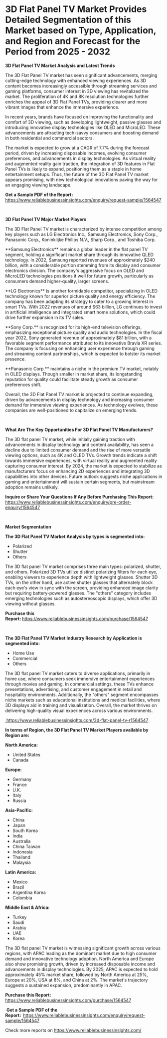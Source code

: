 <p><h1>3D Flat Panel TV Market Provides Detailed Segmentation of this Market based on Type, Application, and Region and Forecast for the Period from 2025 - 2032</h1></p><p><strong>3D Flat Panel TV Market Analysis and Latest Trends</strong></p>
<p><p>The 3D Flat Panel TV market has seen significant advancements, merging cutting-edge technology with enhanced viewing experiences. As 3D content becomes increasingly accessible through streaming services and gaming platforms, consumer interest in 3D viewing has revitalized the market. The proliferation of 4K and 8K resolution technologies further enriches the appeal of 3D Flat Panel TVs, providing clearer and more vibrant images that enhance the immersive experience.</p><p>In recent years, brands have focused on improving the functionality and comfort of 3D viewing, such as developing lightweight, passive glasses and introducing innovative display technologies like OLED and MicroLED. These advancements are attracting tech-savvy consumers and boosting demand in both residential and commercial sectors.</p><p>The market is expected to grow at a CAGR of 7.7% during the forecast period, driven by increasing disposable incomes, evolving consumer preferences, and advancements in display technologies. As virtual reality and augmented reality gain traction, the integration of 3D features in Flat Panel TVs is likely to expand, positioning them as a staple in home entertainment setups. Thus, the future of the 3D Flat Panel TV market appears promising, with new technological innovations paving the way for an engaging viewing landscape.</p></p>
<p><strong>Get a Sample PDF of the Report:&nbsp;</strong> <a href="https://www.reliablebusinessinsights.com/enquiry/request-sample/1564547?utm_campaign=2185&utm_medium=2&utm_source=Github&utm_content=ia&utm_term=06022025&utm_id=3d-flat-panel-tv">https://www.reliablebusinessinsights.com/enquiry/request-sample/1564547</a></p>
<p>&nbsp;</p>
<p><strong>3D Flat Panel TV Major Market Players</strong></p>
<p><p>The 3D Flat Panel TV market is characterized by intense competition among key players such as LG Electronics Inc., Samsung Electronics, Sony Corp., Panasonic Corp., Koninklijke Philips N.V., Sharp Corp., and Toshiba Corp. </p><p>**Samsung Electronics** remains a global leader in the flat panel TV segment, holding a significant market share through its innovative QLED technology. In 2022, Samsung reported revenues of approximately $240 billion, with a considerable portion stemming from its display and consumer electronics division. The company's aggressive focus on OLED and MicroLED technologies positions it well for future growth, particularly as consumers demand higher-quality, larger screens.</p><p>**LG Electronics** is another formidable competitor, specializing in OLED technology known for superior picture quality and energy efficiency. The company has been adapting its strategy to cater to a growing interest in smart TVs. With 2022 revenues of around $63 billion, LG continues to invest in artificial intelligence and integrated smart home solutions, which could drive further expansion in its TV sales.</p><p>**Sony Corp.** is recognized for its high-end television offerings, emphasizing exceptional picture quality and audio technologies. In the fiscal year 2022, Sony generated revenue of approximately $81 billion, with a favorable segment performance attributed to its innovative Bravia XR series. The company is focusing on enhancing user experience through gaming and streaming content partnerships, which is expected to bolster its market presence.</p><p>**Panasonic Corp.** maintains a niche in the premium TV market, notably in OLED displays. Though smaller in market share, its longstanding reputation for quality could facilitate steady growth as consumer preferences shift. </p><p>Overall, the 3D Flat Panel TV market is projected to continue expanding, driven by advancements in display technology and increasing consumer demand for immersive viewing experiences. As technology evolves, these companies are well-positioned to capitalize on emerging trends.</p></p>
<p>&nbsp;</p>
<p><strong>What Are The Key Opportunities For 3D Flat Panel TV Manufacturers?</strong></p>
<p><p>The 3D flat panel TV market, while initially gaining traction with advancements in display technology and content availability, has seen a decline due to limited consumer demand and the rise of more versatile viewing options, such as 4K and OLED TVs. Growth trends indicate a shift towards immersive experiences, with virtual reality and augmented reality capturing consumer interest. By 2024, the market is expected to stabilize as manufacturers focus on enhancing 2D experiences and integrating 3D capabilities into other devices. Future outlook suggests niche applications in gaming and entertainment will sustain certain segments, but mainstream adoption remains unlikely.</p></p>
<p><strong>Inquire or Share Your Questions If Any Before Purchasing This Report:</strong> <a href="https://www.reliablebusinessinsights.com/enquiry/pre-order-enquiry/1564547?utm_campaign=2185&utm_medium=2&utm_source=Github&utm_content=ia&utm_term=06022025&utm_id=3d-flat-panel-tv">https://www.reliablebusinessinsights.com/enquiry/pre-order-enquiry/1564547</a></p>
<p>&nbsp;</p>
<p><strong>Market Segmentation</strong></p>
<p><strong>The 3D Flat Panel TV Market Analysis by types is segmented into:</strong></p>
<p><ul><li>Polarized</li><li>Shutter</li><li>Others</li></ul></p>
<p><p>The 3D flat panel TV market comprises three main types: polarized, shutter, and others. Polarized 3D TVs utilize distinct polarizing filters for each eye, enabling viewers to experience depth with lightweight glasses. Shutter 3D TVs, on the other hand, use active shutter glasses that alternately block each eye's view in sync with the screen, providing enhanced image clarity but requiring battery-powered glasses. The "others" category includes emerging technologies such as autostereoscopic displays, which offer 3D viewing without glasses.</p></p>
<p><strong>Purchase this Report:&nbsp;</strong><a href="https://www.reliablebusinessinsights.com/purchase/1564547?utm_campaign=2185&utm_medium=2&utm_source=Github&utm_content=ia&utm_term=06022025&utm_id=3d-flat-panel-tv">https://www.reliablebusinessinsights.com/purchase/1564547</a></p>
<p>&nbsp;</p>
<p><strong>The 3D Flat Panel TV Market Industry Research by Application is segmented into:</strong></p>
<p><ul><li>Home Use</li><li>Commercial</li><li>Others</li></ul></p>
<p><p>The 3D flat panel TV market caters to diverse applications, primarily in home use, where consumers seek immersive entertainment experiences through movies and gaming. In commercial settings, these TVs enhance presentations, advertising, and customer engagement in retail and hospitality environments. Additionally, the "others" segment encompasses niche markets such as educational institutions and medical facilities, where 3D displays aid in training and visualization. Overall, the market thrives on delivering high-quality visual experiences across various environments.</p></p>
<p><a href="https://www.reliablebusinessinsights.com/3d-flat-panel-tv-r1564547?utm_campaign=2185&utm_medium=2&utm_source=Github&utm_content=ia&utm_term=06022025&utm_id=3d-flat-panel-tv">&nbsp;https://www.reliablebusinessinsights.com/3d-flat-panel-tv-r1564547</a></p>
<p><strong>In terms of Region, the 3D Flat Panel TV Market Players available by Region are:</strong></p>
<p>
    <p> <strong> North America: </strong>
        <ul>
            <li>United States</li>
            <li>Canada</li>
        </ul>
        </p> 
    <p> <strong> Europe: </strong>
        <ul>
            <li>Germany</li>
            <li>France</li>
            <li>U.K.</li>
            <li>Italy</li>
            <li>Russia</li>
        </ul>
        </p> 
    <p> <strong> Asia-Pacific: </strong>
        <ul>
            <li>China</li>
            <li>Japan</li>
            <li>South Korea</li>
            <li>India</li>
            <li>Australia</li>
            <li>China Taiwan</li>
            <li>Indonesia</li>
            <li>Thailand</li>
            <li>Malaysia</li>
        </ul>
        </p> 
    <p> <strong> Latin America: </strong>
        <ul>
            <li>Mexico</li>
            <li>Brazil</li>
            <li>Argentina Korea</li>
            <li>Colombia</li>
        </ul>
        </p> 
    <p> <strong> Middle East & Africa: </strong>
        <ul>
            <li>Turkey</li>
            <li>Saudi</li>
            <li>Arabia</li>
            <li>UAE</li>
            <li>Korea</li>
        </ul>
    </p>
    </p>
<p><p>The 3D flat panel TV market is witnessing significant growth across various regions, with APAC leading as the dominant market due to high consumer demand and innovative technology adoption. North America and Europe also show promising growth, driven by increased disposable income and advancements in display technologies. By 2025, APAC is expected to hold approximately 45% market share, followed by North America at 25%, Europe at 20%, USA at 8%, and China at 2%. The market's trajectory suggests a sustained expansion, predominantly in APAC.</p></p>
<p><strong>Purchase this Report: </strong><a href="https://www.reliablebusinessinsights.com/purchase/1564547?utm_campaign=2185&utm_medium=2&utm_source=Github&utm_content=ia&utm_term=06022025&utm_id=3d-flat-panel-tv">https://www.reliablebusinessinsights.com/purchase/1564547</a></p>
<p>&nbsp;<strong>Get a Sample PDF of the Report:&nbsp;&nbsp;</strong><a href="https://www.reliablebusinessinsights.com/enquiry/request-sample/1564547?utm_campaign=2185&utm_medium=2&utm_source=Github&utm_content=ia&utm_term=06022025&utm_id=3d-flat-panel-tv">https://www.reliablebusinessinsights.com/enquiry/request-sample/1564547</a></p>
<p><strong></strong></p>
<p>Check more reports on <a href="https://www.reliablebusinessinsights.com/?utm_campaign=2185&utm_medium=2&utm_source=Github&utm_content=ia&utm_term=06022025&utm_id=3d-flat-panel-tv">https://www.reliablebusinessinsights.com/</a></p>
